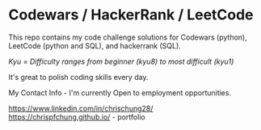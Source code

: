 # Codewars / HackerRank / LeetCode
This repo contains my code challenge solutions for Codewars (python), LeetCode (python and SQL), and hackerrank (SQL).

*Kyu = Difficulty ranges from beginner (kyu8) to most difficult (kyu1)*

It's great to polish coding skills every day.

My Contact Info - I'm currently Open to employment opportunities.

https://www.linkedin.com/in/chrischung28/<br>
https://chrispfchung.github.io/ - portfolio
